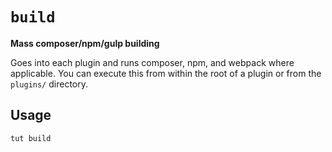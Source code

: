 # `build`

**Mass composer/npm/gulp building**

Goes into each plugin and runs composer, npm, and webpack where applicable. You can execute this from within the root of a plugin or from the `plugins/` directory.

## Usage
```bash
tut build
```
